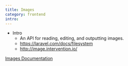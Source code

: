 ```yaml
---
title: Images
category: frontend
intro: 
---
```


- Intro
    - An API for reading, editing, and outputting images.
    - https://laravel.com/docs/filesystem
    - http://image.intervention.io/

[Images Documentation](/docs/core/images)

